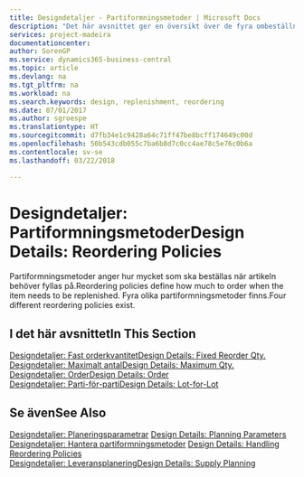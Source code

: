 ```yaml
---
title: Designdetaljer - Partiformningsmetoder | Microsoft Docs
description: "Det här avsnittet ger en översikt över de fyra ombeställningsprinciperna som finns för återanskaffning."
services: project-madeira
documentationcenter: 
author: SorenGP
ms.service: dynamics365-business-central
ms.topic: article
ms.devlang: na
ms.tgt_pltfrm: na
ms.workload: na
ms.search.keywords: design, replenishment, reordering
ms.date: 07/01/2017
ms.author: sgroespe
ms.translationtype: HT
ms.sourcegitcommit: d7fb34e1c9428a64c71ff47be8bcff174649c00d
ms.openlocfilehash: 50b543cdb055c7ba6b8d7c0cc4ae78c5e76c0b6a
ms.contentlocale: sv-se
ms.lasthandoff: 03/22/2018

---
```

# <a name="design-details-reordering-policies"></a><span data-ttu-id="dc00e-103">Designdetaljer: Partiformningsmetoder</span><span class="sxs-lookup"><span data-stu-id="dc00e-103">Design Details: Reordering Policies</span></span>
<span data-ttu-id="dc00e-104">Partiformningsmetoder anger hur mycket som ska beställas när artikeln behöver fyllas på.</span><span class="sxs-lookup"><span data-stu-id="dc00e-104">Reordering policies define how much to order when the item needs to be replenished.</span></span> <span data-ttu-id="dc00e-105">Fyra olika partiformningsmetoder finns.</span><span class="sxs-lookup"><span data-stu-id="dc00e-105">Four different reordering policies exist.</span></span>  

## <a name="in-this-section"></a><span data-ttu-id="dc00e-106">I det här avsnittet</span><span class="sxs-lookup"><span data-stu-id="dc00e-106">In This Section</span></span>  
[<span data-ttu-id="dc00e-107">Designdetaljer: Fast orderkvantitet</span><span class="sxs-lookup"><span data-stu-id="dc00e-107">Design Details: Fixed Reorder Qty.</span></span>](design-details-fixed-reorder-qty.md)  
[<span data-ttu-id="dc00e-108">Designdetaljer: Maximalt antal</span><span class="sxs-lookup"><span data-stu-id="dc00e-108">Design Details: Maximum Qty.</span></span>](design-details-maximum-qty.md)  
[<span data-ttu-id="dc00e-109">Designdetaljer: Order</span><span class="sxs-lookup"><span data-stu-id="dc00e-109">Design Details: Order</span></span>](design-details-order.md)  
[<span data-ttu-id="dc00e-110">Designdetaljer: Parti-för-parti</span><span class="sxs-lookup"><span data-stu-id="dc00e-110">Design Details: Lot-for-Lot</span></span>](design-details-lot-for-lot.md)  

## <a name="see-also"></a><span data-ttu-id="dc00e-111">Se även</span><span class="sxs-lookup"><span data-stu-id="dc00e-111">See Also</span></span>  
<span data-ttu-id="dc00e-112">[Designdetaljer: Planeringsparametrar](design-details-planning-parameters.md) </span><span class="sxs-lookup"><span data-stu-id="dc00e-112">[Design Details: Planning Parameters](design-details-planning-parameters.md) </span></span>  
<span data-ttu-id="dc00e-113">[Designdetaljer: Hantera partiformningsmetoder](design-details-handling-reordering-policies.md) </span><span class="sxs-lookup"><span data-stu-id="dc00e-113">[Design Details: Handling Reordering Policies](design-details-handling-reordering-policies.md) </span></span>  
[<span data-ttu-id="dc00e-114">Designdetaljer: Leveransplanering</span><span class="sxs-lookup"><span data-stu-id="dc00e-114">Design Details: Supply Planning</span></span>](design-details-supply-planning.md)

